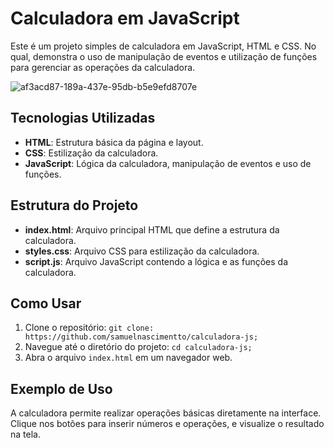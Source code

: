   <h1>Calculadora em JavaScript</h1>

  <p>Este é um projeto simples de calculadora em  JavaScript, HTML e CSS. No qual, demonstra o uso de manipulação de eventos e utilização de funções para gerenciar as operações da calculadora.</p>

  
  ![af3acd87-189a-437e-95db-b5e9efd8707e](https://github.com/user-attachments/assets/781d7641-29db-42b6-9cda-33fffac5afc1)  

  <h2>Tecnologias Utilizadas</h2>
  <ul>
      <li><strong>HTML</strong>: Estrutura básica da página e layout.</li>
      <li><strong>CSS</strong>: Estilização da calculadora.</li>
      <li><strong>JavaScript</strong>: Lógica da calculadora, manipulação de eventos e uso de funções.</li>
  </ul>

  <h2>Estrutura do Projeto</h2>
  <ul>
      <li><strong>index.html</strong>: Arquivo principal HTML que define a estrutura da calculadora.</li>
      <li><strong>styles.css</strong>: Arquivo CSS para estilização da calculadora.</li>
      <li><strong>script.js</strong>: Arquivo JavaScript contendo a lógica e as funções da calculadora.</li>
  </ul>

  <h2>Como Usar</h2>
  <ol>
      <li>Clone o repositório: <code>git clone: https://github.com/samuelnascimentto/calculadora-js;</code></li>
      <li>Navegue até o diretório do projeto: <code>cd calculadora-js;</code></li>
      <li>Abra o arquivo <code>index.html</code> em um navegador web.</li>
  </ol>

  <h2>Exemplo de Uso</h2>
  <p>A calculadora permite realizar operações básicas diretamente na interface. Clique nos botões para inserir números e operações, e visualize o resultado na tela.</p>

